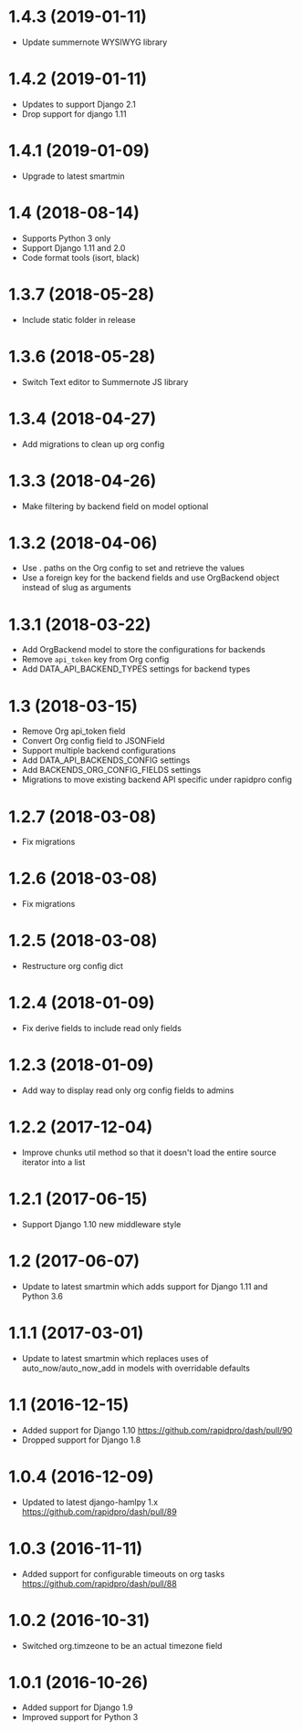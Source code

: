 1.4.3 (2019-01-11)
=================
 * Update summernote WYSIWYG library

1.4.2 (2019-01-11)
=================
 * Updates to support Django 2.1
 * Drop support for django 1.11

1.4.1 (2019-01-09)
=================
 * Upgrade to latest smartmin

1.4 (2018-08-14)
=================
 * Supports Python 3 only
 * Support Django 1.11 and 2.0
 * Code format tools (isort, black)

1.3.7 (2018-05-28)
=================
 * Include static folder in release

1.3.6 (2018-05-28)
=================
 * Switch Text editor to Summernote JS library

1.3.4 (2018-04-27)
=================
 * Add migrations to clean up org config
 
1.3.3 (2018-04-26)
=================
 * Make filtering by backend field on model optional

1.3.2 (2018-04-06)
==================
 * Use . paths on the Org config to set and retrieve the values
 * Use a foreign key for the backend fields and use OrgBackend object instead of slug as arguments

1.3.1 (2018-03-22)
==================
 * Add OrgBackend model to store the configurations for backends
 * Remove `api_token` key from Org config
 * Add DATA_API_BACKEND_TYPES settings for backend types

1.3 (2018-03-15)
==================
 * Remove Org api_token field
 * Convert Org config field to JSONField
 * Support multiple backend configurations
 * Add DATA_API_BACKENDS_CONFIG settings
 * Add BACKENDS_ORG_CONFIG_FIELDS settings
 * Migrations to move existing backend API specific under rapidpro config

1.2.7 (2018-03-08)
==================
 * Fix migrations

1.2.6 (2018-03-08)
==================
 * Fix migrations

1.2.5 (2018-03-08)
==================
 * Restructure org config dict

1.2.4 (2018-01-09)
==================
 * Fix derive fields to include read only fields

1.2.3 (2018-01-09)
==================
 * Add way to display read only org config fields to admins

1.2.2 (2017-12-04)
==================
 * Improve chunks util method so that it doesn't load the entire source iterator into a list
 
1.2.1 (2017-06-15)
==================
 * Support Django 1.10 new middleware style

1.2 (2017-06-07)
==================
 * Update to latest smartmin which adds support for Django 1.11 and Python 3.6

1.1.1 (2017-03-01)
==================
 * Update to latest smartmin which replaces uses of auto_now/auto_now_add in models with overridable defaults

1.1 (2016-12-15)
==================
 * Added support for Django 1.10 https://github.com/rapidpro/dash/pull/90
 * Dropped support for Django 1.8

1.0.4 (2016-12-09)
==================
 * Updated to latest django-hamlpy 1.x https://github.com/rapidpro/dash/pull/89
 
1.0.3 (2016-11-11)
==================
 * Added support for configurable timeouts on org tasks https://github.com/rapidpro/dash/pull/88
 
1.0.2 (2016-10-31)
==================
 * Switched org.timzeone to be an actual timezone field

1.0.1 (2016-10-26)
==================
 * Added support for Django 1.9
 * Improved support for Python 3
